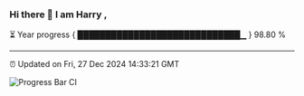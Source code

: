 ### Hi there 👋 I am Harry , 

⏳ Year progress { █████████████████████████████▁ } 98.80 %

---

⏰ Updated on Fri, 27 Dec 2024 14:33:21 GMT

![Progress Bar CI](https://github.com/duykhang68/duykhang68/workflows/Progress%20Bar%20CI/badge.svg)
